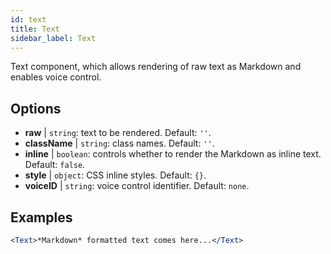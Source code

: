 ```yaml
---
id: text 
title: Text
sidebar_label: Text
---
```


Text component, which allows rendering of raw text as Markdown and enables voice control.

## Options

* __raw__ | `string`: text to be rendered. Default: `''`.
* __className__ | `string`: class names. Default: `''`.
* __inline__ | `boolean`: controls whether to render the Markdown as inline text. Default: `false`.
* __style__ | `object`: CSS inline styles. Default: `{}`.
* __voiceID__ | `string`: voice control identifier. Default: `none`.


## Examples

```jsx live
<Text>*Markdown* formatted text comes here...</Text>
```




